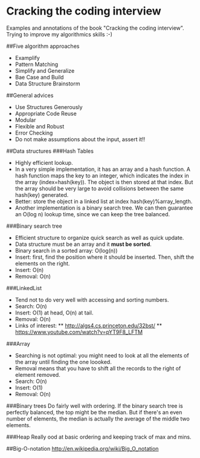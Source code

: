 # Cracking the coding interview
Examples and annotations of the book "Cracking the coding interview". 
Trying to improve my algorithmics skills :-)

##Five algorithm approaches
* Examplify
* Pattern Matching
* Simplify and Generalize
* Bae Case and Build
* Data Structure Brainstorm

##General advices
* Use Structures Generously
* Appropriate Code Reuse
* Modular
* Flexible and Robust
* Error Checking
 * Do not make assumptions about the input, assert it!!

##Data structures
###Hash Tables
* Highly efficient lookup. 
* In a very simple implementation, it has an array and a hash function. A hash function maps the key to an integer, which indicates the index in the array (index=hash(key)). The object is then stored at that index. But the array should be very large to avoid collisions between the same hash(key) generated.
* Better: store the object in a linked list at index hash(key)%array_length.
* Another implementation is a binary search tree. We can then guarantee an O(log n) lookup time, since we can keep the tree balanced.

###Binary search tree
* Efficient structure to organize quick search as well as quick update.
* Data structure must be an array and it **must be sorted**.
* Binary search in a sorted array: O(log(n))
* Insert: first, find the position where it should be inserted. Then, shift the elements on the right.
* Insert:   O(n)
* Removal:  O(n)

###LinkedList
* Tend not to do very well with accessing and sorting numbers.
* Search:   O(n)
* Insert:   O(1) at head, O(n) at tail.
* Removal:  O(n)
* Links of interest:
** http://algs4.cs.princeton.edu/32bst/
** https://www.youtube.com/watch?v=pYT9F8_LFTM

###Array
* Searching is not optimal: you might need to look at all the elements of the array until finding the one loooked.
* Removal means that you have to shift all the records to the right of element removed.
* Search:   O(n)
* Insert:   O(1)
* Removal:  O(n)

###Binary trees
Do fairly well with ordering. If the binary search tree is perfectly balanced, the top might be the median. But if there's an even number of elements, the median is actually the average of the middle two elements.

###Heap
Really ood at basic ordering and keeping track of max and mins.

##Big-O-notation
http://en.wikipedia.org/wiki/Big_O_notation
